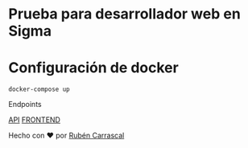 # Prueba para desarrollador web en Sigma

# Configuración de docker

```
docker-compose up
```

Endpoints

[API](http://localhost:82)
[FRONTEND](http://localhost:8081)

Hecho con ❤️ por [Rubén Carrascal](https://krrskl.github.io/)
